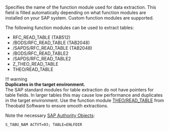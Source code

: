 
Specifies the name of the function module used for data extraction. 
This field is filled automatically depending on what function modules are installed on your SAP system.
Custom function modules are supported.

The following function modules can be used to extract tables:

- RFC_READ_TABLE (TAB512)
- /BODS/RFC_READ_TABLE (TAB2048)
- /SAPDS/RFC_READ_TABLE (TAB2048)
- /BODS/RFC_READ_TABLE2
- /SAPDS/RFC_READ_TABLE2
- Z_THEO_READ_TABLE
- THEO/READ_TABLE

!!! warning   
	**Duplicates in the target environment.**<br>
    The SAP standard modules for table extraction do not have pointers for table fields.
    In larger tables this may cause low performance and duplicates in the target environment.
    Use the function module [THEO/READ_TABLE](../setup-in-sap/custom-function-module-for-table-extraction.md/#installation-of-theoread_table) from Theobald Software to ensure smooth extractions.

Note the necessary [SAP Authority Objects](../setup-in-sap/sap-authority-objects.md/#table):

```
S_TABU_NAM ACTVT=03; TABLE=ENLFDIR
```
